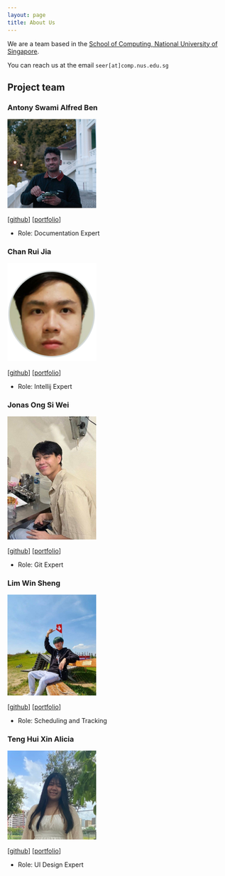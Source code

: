 ```yaml
---
layout: page
title: About Us
---
```


We are a team based in the [School of Computing, National University of Singapore](http://www.comp.nus.edu.sg).

You can reach us at the email `seer[at]comp.nus.edu.sg`

## Project team

### Antony Swami Alfred Ben

<img src="images/alfredbenoel.png" width="200px">

[[github](https://github.com/AlfredBeNoel)]
[[portfolio](team/alfredbenoel.md)]

* Role: Documentation Expert

### Chan Rui Jia

<img src="images/matochichap.png" width="200px">

[[github](http://github.com/matochichap)]
[[portfolio](team/matochichap.md)]

* Role: Intellij Expert

### Jonas Ong Si Wei

<img src="images/jonasongg.png" width="200px">

[[github](http://github.com/jonasongg)]
[[portfolio](team/jonasongg.md)]

* Role: Git Expert

### Lim Win Sheng

<img src="images/winsheng1.png" width="200px">

[[github](http://github.com/WinSheng1)]
[[portfolio](team/winsheng1.md)]

* Role: Scheduling and Tracking

### Teng Hui Xin Alicia

<img src="images/saezenn.png" width="200px">

[[github](http://github.com/Saezenn)]
[[portfolio](team/saezenn.md)]

* Role: UI Design Expert
